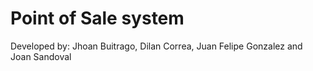 # Point of Sale system
Developed by: Jhoan Buitrago, Dilan Correa, Juan Felipe Gonzalez and Joan Sandoval